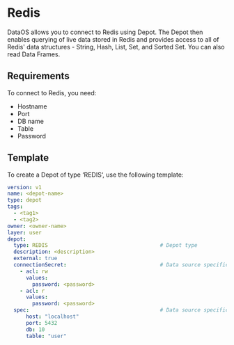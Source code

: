 # Redis

DataOS allows you to connect to Redis using Depot. The Depot then enables querying of live data stored in Redis and provides access to all of Redis' data structures - String, Hash, List, Set, and Sorted Set. You can also read Data Frames.

## Requirements

To connect to Redis, you need:

- Hostname
- Port
- DB name
- Table
- Password

## Template

To create a Depot of type ‘REDIS‘, use the following template:

```yaml
version: v1
name: <depot-name>
type: depot
tags:
  - <tag1>
  - <tag2>
owner: <owner-name>
layer: user
depot:
  type: REDIS                                    # Depot type
  description: <description>
  external: true
  connectionSecret:                              # Data source specific configurations
    - acl: rw
      values:
        password: <password>
    - acl: r
      values:
        password: <password>
  spec:                                          # Data source specific configurations
      host: "localhost"
      port: 5432
      db: 10
      table: "user"        
```